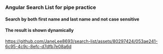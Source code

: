 ### Angular Search List for pipe practice
#### Search by both first name and last name and not case sensitive
#### The result is shown dynamically

https://github.com/JaneLee8693/search-list/assets/80297424/053ae241-6c95-4c9c-8efc-d7dfb7e08a6d

